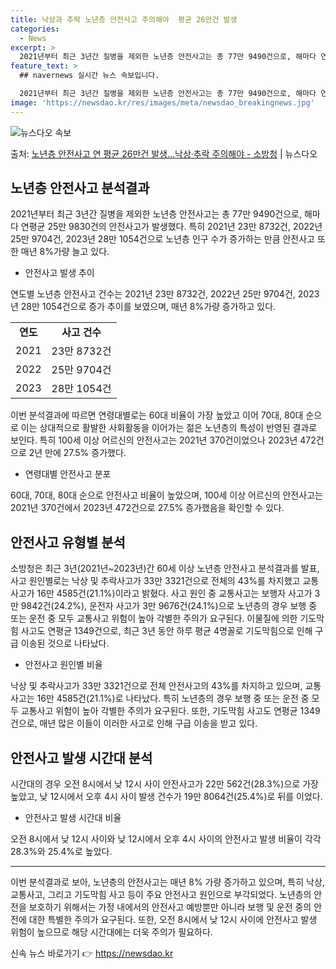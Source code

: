 ```yaml
---
title: 낙상과 추락 노년층 안전사고 주의해야  평균 26만건 발생
categories:
  - News
excerpt: >
  2021년부터 최근 3년간 질병을 제외한 노년층 안전사고는 총 77만 9490건으로, 해마다 연평균 25만 …
feature_text: >
  ## navernews 실시간 뉴스 속보입니다.

  2021년부터 최근 3년간 질병을 제외한 노년층 안전사고는 총 77만 9490건으로, 해마다 연평균 25만 …
image: 'https://newsdao.kr/res/images/meta/newsdao_breakingnews.jpg'
---
```


![뉴스다오 속보](https://newsdao.kr/res/images/meta/newsdao_breakingnews.jpg)

<p>출처: <a href="https://newsdao.kr/3758" rel="dofollow">노년층 안전사고 연 평균 26만건 발생…낙상·추락 주의해야 - 소방청</a> | 뉴스다오</p>

<h2 data-ke-size="size26">노년층 안전사고 분석결과</h2>
<p data-ke-size="size16">2021년부터 최근 3년간 질병을 제외한 노년층 안전사고는 총 77만 9490건으로, 해마다 연평균 25만 9830건의 안전사고가 발생했다. 특히 2021년 23만 8732건, 2022년 25만 9704건, 2023년 28만 1054건으로 노년층 인구 수가 증가하는 만큼 안전사고 또한 매년 8%가량 늘고 있다.</p>
<ul>
<li>안전사고 발생 추이</li>
</ul>
<p data-ke-size="size16">연도별 노년층 안전사고 건수는 2021년 23만 8732건, 2022년 25만 9704건, 2023년 28만 1054건으로 증가 추이를 보였으며, 매년 8%가량 증가하고 있다.</p>
<table>
  <tr>
    <td style="text-align: center; height: 17px;"><b>연도</b></td>
    <td style="text-align: center; height: 17px;"><b>사고 건수</b></td>
  </tr>
  <tr>
    <td style="text-align: center; height: 17px;">2021</td>
    <td style="text-align: center; height: 17px;">23만 8732건</td>
  </tr>
  <tr>
    <td style="text-align: center; height: 17px;">2022</td>
    <td style="text-align: center; height: 17px;">25만 9704건</td>
  </tr>
  <tr>
    <td style="text-align: center; height: 17px;">2023</td>
    <td style="text-align: center; height: 17px;">28만 1054건</td>
  </tr>
</table>
<p data-ke-size="size16">이번 분석결과에 따르면 연령대별로는 60대 비율이 가장 높았고 이어 70대, 80대 순으로 이는 상대적으로 활발한 사회활동을 이어가는 젊은 노년층의 특성이 반영된 결과로 보인다. 특히 100세 이상 어르신의 안전사고는 2021년 370건이었으나 2023년 472건으로 2년 만에 27.5% 증가했다.</p>
<ul>
<li>연령대별 안전사고 분포</li>
</ul>
<p data-ke-size="size16">60대, 70대, 80대 순으로 안전사고 비율이 높았으며, 100세 이상 어르신의 안전사고는 2021년 370건에서 2023년 472건으로 27.5% 증가했음을 확인할 수 있다.</p>
<h2 data-ke-size="size26">안전사고 유형별 분석</h2>
<p data-ke-size="size16">소방청은 최근 3년(2021년~2023년)간 60세 이상 노년층 안전사고 분석결과를 발표, 사고 원인별로는 낙상 및 추락사고가 33만 3321건으로 전체의 43%를 차지했고 교통사고가 16만 4585건(21.1%)이라고 밝혔다. 사고 원인 중 교통사고는 보행자 사고가 3만 9842건(24.2%), 운전자 사고가 3만 9676건(24.1%)으로 노년층의 경우 보행 중 또는 운전 중 모두 교통사고 위험이 높아 각별한 주의가 요구된다. 이물질에 의한 기도막힘 사고도 연평균 1349건으로, 최근 3년 동안 하루 평균 4명꼴로 기도막힘으로 인해 구급 이송된 것으로 나타났다.</p>
<ul>
<li>안전사고 원인별 비율</li>
</ul>
<p data-ke-size="size16">낙상 및 추락사고가 33만 3321건으로 전체 안전사고의 43%를 차지하고 있으며, 교통사고는 16만 4585건(21.1%)로 나타났다. 특히 노년층의 경우 보행 중 또는 운전 중 모두 교통사고 위험이 높아 각별한 주의가 요구된다. 또한, 기도막힘 사고도 연평균 1349건으로, 매년 많은 이들이 이러한 사고로 인해 구급 이송을 받고 있다.</p>
<h2 data-ke-size="size26">안전사고 발생 시간대 분석</h2>
<p data-ke-size="size16">시간대의 경우 오전 8시에서 낮 12시 사이 안전사고가 22만 562건(28.3%)으로 가장 높았고, 낮 12시에서 오후 4시 사이 발생 건수가 19만 8064건(25.4%)로 뒤를 이었다.</p>
<ul>
<li>안전사고 발생 시간대 비율</li>
</ul>
<p data-ke-size="size16">오전 8시에서 낮 12시 사이와 낮 12시에서 오후 4시 사이의 안전사고 발생 비율이 각각 28.3%와 25.4%로 높았다.</p>
<hr>
<p data-ke-size="size16">이번 분석결과로 보아, 노년층의 안전사고는 매년 8% 가량 증가하고 있으며, 특히 낙상, 교통사고, 그리고 기도막힘 사고 등이 주요 안전사고 원인으로 부각되었다. 노년층의 안전을 보호하기 위해서는 가정 내에서의 안전사고 예방뿐만 아니라 보행 및 운전 중의 안전에 대한 특별한 주의가 요구된다. 또한, 오전 8시에서 낮 12시 사이에 안전사고 발생 위험이 높으므로 해당 시간대에는 더욱 주의가 필요하다.</p> 

신속 뉴스 바로가기 👉 <a href="https://newsdao.kr" rel="dofollow">https://newsdao.kr</a>


